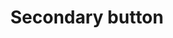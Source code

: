 ---
component: button-secondary
dateModified: 2024-06-17
dependency: None
lang: en
layout: side-by-side
status: "Reviewed (completed)"
title: Secondary button
zenhub-issue: 958
---